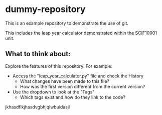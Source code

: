 # dummy-repository

This is an example repository to demonstrate the use of git.

This includes the leap year calculator demonstrated within the SCIF10001 unit.


## What to think about:

Explore the features of this repository. For example:

 - Access the "leap_year_calculator.py" file and check the History
    - What changes have been made to this file?
    - How was the first version different from the current version?
 - Use the dropdown to look at the "Tags"
    - Which tags exist and how do they link to the code?


jkhasdflkjhasdvgbhjqlwbuidasjl 
